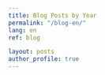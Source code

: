 ```yaml
---
title: Blog Posts by Year
permalink: "/blog-en/"
lang: en
ref: blog

layout: posts
author_profile: true
---
```

